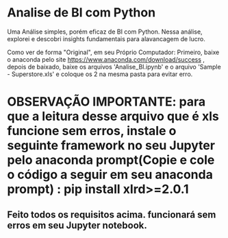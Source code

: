 # Analise de BI com Python
Uma Análise simples, porém eficaz de BI com Python. Nessa análise, explorei e descobri insights fundamentais para alavancagem de lucro.

Como ver de forma "Original", em seu Próprio Computador: Primeiro, baixe o anaconda pelo site https://www.anaconda.com/download/success , 
depois de baixado, baixe os arquivos 'Analise_BI.ipynb' e o arquivo 'Sample - Superstore.xls' e coloque os 2 na mesma pasta para evitar erro.
# OBSERVAÇÃO IMPORTANTE: para que a leitura desse arquivo que é xls funcione sem erros, instale o seguinte framework no seu Jupyter pelo anaconda prompt(Copie e cole o código a seguir em seu anaconda prompt) : pip install xlrd>=2.0.1 

## Feito todos os requisitos acima. funcionará sem erros em seu Jupyter notebook. 


